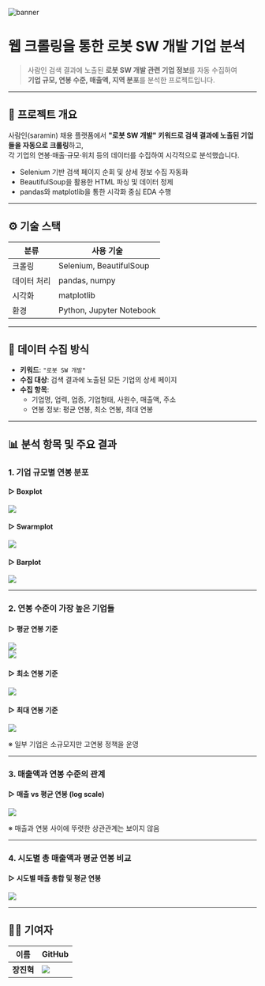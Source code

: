 ![banner](https://github.com/jinhyuk2me/eda-lab/blob/main/eda-project-saramin/img/banner.jpg?raw=true)

# 웹 크롤링을 통한 로봇 SW 개발 기업 분석

> 사람인 검색 결과에 노출된 **로봇 SW 개발 관련 기업 정보**를 자동 수집하여  
> **기업 규모, 연봉 수준, 매출액, 지역 분포**를 분석한 프로젝트입니다.

---

## 📌 프로젝트 개요

사람인(saramin) 채용 플랫폼에서 **"로봇 SW 개발" 키워드로 검색 결과에 노출된 기업들을 자동으로 크롤링**하고,  
각 기업의 연봉·매출·규모·위치 등의 데이터를 수집하여 시각적으로 분석했습니다.

- Selenium 기반 검색 페이지 순회 및 상세 정보 수집 자동화
- BeautifulSoup을 활용한 HTML 파싱 및 데이터 정제
- pandas와 matplotlib을 통한 시각화 중심 EDA 수행

---

## ⚙️ 기술 스택

| 분류 | 사용 기술 |
|------|-----------|
| 크롤링 | Selenium, BeautifulSoup |
| 데이터 처리 | pandas, numpy |
| 시각화 | matplotlib |
| 환경 | Python, Jupyter Notebook |

---

## 📂 데이터 수집 방식

- **키워드**: `"로봇 SW 개발"`
- **수집 대상**: 검색 결과에 노출된 모든 기업의 상세 페이지
- **수집 항목**:
  - 기업명, 업력, 업종, 기업형태, 사원수, 매출액, 주소
  - 연봉 정보: 평균 연봉, 최소 연봉, 최대 연봉

---

## 📊 분석 항목 및 주요 결과

### 1. 기업 규모별 연봉 분포

#### ▷ Boxplot  
![](https://github.com/jinhyuk2me/eda-lab/blob/main/eda-project-saramin/img/1.png?raw=true)  

#### ▷ Swarmplot  
![](https://github.com/jinhyuk2me/eda-lab/blob/main/eda-project-saramin/img/2.png?raw=true)  

#### ▷ Barplot  
![](https://github.com/jinhyuk2me/eda-lab/blob/main/eda-project-saramin/img/3.png?raw=true)  

---

### 2. 연봉 수준이 가장 높은 기업들

#### ▷ 평균 연봉 기준  
![](https://github.com/jinhyuk2me/eda-lab/blob/main/eda-project-saramin/img/4.png?raw=true)  
![](https://github.com/jinhyuk2me/eda-lab/blob/main/eda-project-saramin/img/5.png?raw=true)

#### ▷ 최소 연봉 기준  
![](https://github.com/jinhyuk2me/eda-lab/blob/main/eda-project-saramin/img/6.png?raw=true)

#### ▷ 최대 연봉 기준  
![](https://github.com/jinhyuk2me/eda-lab/blob/main/eda-project-saramin/img/7.png?raw=true)

※ 일부 기업은 소규모지만 고연봉 정책을 운영

---

### 3. 매출액과 연봉 수준의 관계

#### ▷ 매출 vs 평균 연봉 (log scale)  
![](https://github.com/jinhyuk2me/eda-lab/blob/main/eda-project-saramin/img/9.png?raw=true)


※ 매출과 연봉 사이에 뚜렷한 상관관계는 보이지 않음

---

### 4. 시도별 총 매출액과 평균 연봉 비교

#### ▷ 시도별 매출 총합 및 평균 연봉
![](https://github.com/jinhyuk2me/eda-lab/blob/main/eda-project-saramin/img/10.png?raw=true)

---

## 🙋‍♂️ 기여자

<table>
  <thead>
    <tr>
      <th>이름</th>
      <th>GitHub</th>
    </tr>
  </thead>
  <tbody>
    <tr>
      <td><strong>장진혁</strong></td>
      <td>
        <a href="https://github.com/jinhyuk2me">
          <img src="https://img.shields.io/badge/github-jinhyuk2me-181717?style=flat-square&logo=github&logoColor=white">
        </a>
      </td>
    </tr>
  </tbody>
</table>
